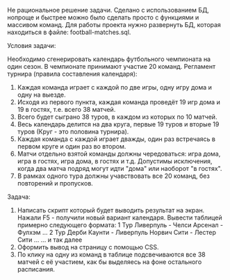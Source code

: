 Не рациональное решение задачи. Сделано с использованием БД, нопроще и быстрее можно было сделать просто с функциями и массивом команд.
Для работы проекта нужно развернуть БД, которая находиться в файле: football-matches.sql.

Условия задачи:

Необходимо сгенерировать календарь футбольного чемпионата на один сезон.
В чемпионате принимают участие 20 команд.
Регламент турнира (правила составления календаря):
1. Каждая команда играет с каждой по две игры, одну игру дома и одну на выезде.
2. Исходя из первого пункта, каждая команда проведёт 19 игр дома и 19 в гостях, т.е. всего 38 матчей.
3. Всего будет сыграно 38 туров, в каждом из которых по 10 матчей.
4. Весь календарь делится на два круга, первые 19 туров и вторые 19 туров (Круг - это половина турнира).
5. Каждая команда с каждой играет дважды, один раз встречаясь в первом круге и один раз во втором.
6. Матчи отдельно взятой команды должны чередоваться: игра дома, игра в гостях, игра дома, в гостях и т.д. Допустимы исключения, когда два матча подряд могут идти "дома" или наоборот "в гостях".
7. В рамках одного тура должны учавствовать все 20 команд, без повторений и пропусков.

Задача:

1. Написать скрипт который будет выводить результат на экран. Нажали F5 - получили новый вариант календаря.
Вывести таблицей примерно следующего формата:
1 Тур
Ливерпуль - Челси
Арсенал - Фулхэм
...
2 Тур
Дерби Каунти - Ливерпуль
Норвич Сити - Лестер Сити
...
... и так далее
3. Оформить вывод на страницу с помощью CSS.
4. По клику на одну из команд в таблице подсвечиваются все 38 матчей с её участием, как бы выделяесь на фоне остального расписания.

